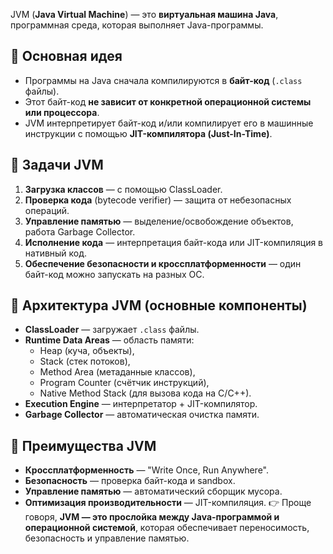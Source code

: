 JVM (**Java Virtual Machine**) — это **виртуальная машина Java**, программная среда, которая выполняет Java-программы.
## 🔹 Основная идея
- Программы на Java сначала компилируются в **байт-код** (`.class` файлы).
- Этот байт-код **не зависит от конкретной операционной системы или процессора**.
- JVM интерпретирует байт-код и/или компилирует его в машинные инструкции с помощью **JIT-компилятора (Just-In-Time)**.
## 🔹 Задачи JVM
1. **Загрузка классов** — с помощью ClassLoader.
2. **Проверка кода** (bytecode verifier) — защита от небезопасных операций.
3. **Управление памятью** — выделение/освобождение объектов, работа Garbage Collector.
4. **Исполнение кода** — интерпретация байт-кода или JIT-компиляция в нативный код.
5. **Обеспечение безопасности и кроссплатформенности** — один байт-код можно запускать на разных ОС.
## 🔹 Архитектура JVM (основные компоненты)
- **ClassLoader** — загружает `.class` файлы.
- **Runtime Data Areas** — область памяти:
    - Heap (куча, объекты),
    - Stack (стек потоков),
    - Method Area (метаданные классов),
    - Program Counter (счётчик инструкций),
    - Native Method Stack (для вызова кода на C/C++).
- **Execution Engine** — интерпретатор + JIT-компилятор.
- **Garbage Collector** — автоматическая очистка памяти.
## 🔹 Преимущества JVM
- **Кроссплатформенность** — "Write Once, Run Anywhere".
- **Безопасность** — проверка байт-кода и sandbox.
- **Управление памятью** — автоматический сборщик мусора.
- **Оптимизация производительности** — JIT-компиляция.
👉 Проще говоря, **JVM — это прослойка между Java-программой и операционной системой**, которая обеспечивает переносимость, безопасность и управление памятью.